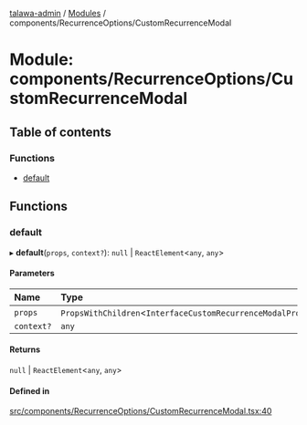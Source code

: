 [talawa-admin](../README.md) / [Modules](../modules.md) / components/RecurrenceOptions/CustomRecurrenceModal

# Module: components/RecurrenceOptions/CustomRecurrenceModal

## Table of contents

### Functions

- [default](components_RecurrenceOptions_CustomRecurrenceModal.md#default)

## Functions

### default

▸ **default**(`props`, `context?`): ``null`` \| `ReactElement`\<`any`, `any`\>

#### Parameters

| Name | Type |
| :------ | :------ |
| `props` | `PropsWithChildren`\<`InterfaceCustomRecurrenceModalProps`\> |
| `context?` | `any` |

#### Returns

``null`` \| `ReactElement`\<`any`, `any`\>

#### Defined in

[src/components/RecurrenceOptions/CustomRecurrenceModal.tsx:40](https://github.com/duplixx/talawa-admin/blob/0632235/src/components/RecurrenceOptions/CustomRecurrenceModal.tsx#L40)
